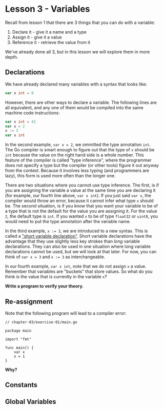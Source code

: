 # Lesson 3 - Variables

Recall from lesson 1 that there are 3 things that you can do with a variable:

1. Declare it - give it a name and a type
2. Assign it - give it a value
3. Reference it - retrieve the value from it

We've already done all 3, but in this lesson we will explore them in more
depth.

## Declarations

We have already declared many variables with a syntax that looks like:

```go
var x int = 0
```

However, there are other ways to declare a variable. The following lines are
all equivalent, and any one of them would be compiled into the same machine
code instructions:

```go
var x int = 42
var x = 2
x := 3
var x int
```

In the second example, `var x = 2`, we ommitted the type annotation `int`.
The Go compiler is smart enough to figure out that the type of `x` should be
`int` because the value on the right hand side is a whole number. This feature
of the compiler is called "type inference", where the programmer does not
specify a type but the compiler (or other tools) figure it out anyway from the
context. Because it involves less typing (and programmers are lazy), this form
is used more often than the longer one.

There are two situations where you cannot use type inference. The first, is if
you are assigning the variable a value at the same time you are declaring it
(for example, our fourth line above, `var x int`). If you just said `var x`,
the compiler would throw an error, because it cannot infer what type `x`
should be. The second situation, is if you know that you want your variable to
be of a type that is not the default for the value you are assigning it. For
the value `2`, the default type is `int`. If you wanted `x` to be of type
`float32` or `uint8`, you would need to put the type annotation after the
variable name.

In the third example, `x := 3`, we are introduced to a new syntax. This is
called a ["short variable declaration"](https://go.dev/ref/spec#Short_variable_declarations).
Short variable declarations have the advantage that they use slightly less key
strokes than *long* variable declarations. They can also be used in one
situation where long variable declarations cannot be used, but we will look
at that later. For now, you can think of `var x = 3` and `x := 3` as
interchangeable.

In our fourth example, `var x int`, note that we do not assign `x` a value.
Remember that variables are "buckets" that store values. So what do you think
is the value that is currently in the variable `x`?

**Write a program to verify your theory.**

## Re-assignment

Note that the following program will lead to a compiler error:

```
// chapter-03/exercise-01/main.go

package main

import "fmt"

func main() {
    var x
    x = 1
}
```

**Why?**

## Constants

## Global Variables

